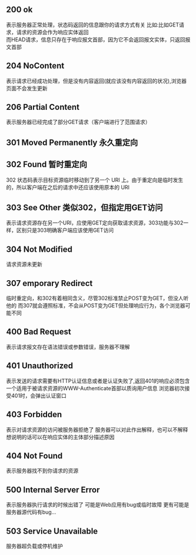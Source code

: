 ## 200 ok
表示服务器正常处理，状态码返回的信息跟你的请求方式有关
比如:比如GET请求，请求的资源会作为响应实体返回  
而HEAD请求，信息只存在于响应报文首部，因为它不会返回报文实体，只返回报文首部
## 204 NoContent
表示请求已经成功处理，但是没有内容返回(就应该没有内容返回的状况),浏览器页面不会发生更新
## 206 Partial Content
表示服务器已经完成了部分GET请求（客户端进行了范围请求）
## 301  Moved Permanently 永久重定向
## 302  Found 暂时重定向
302 状态码表示目标资源临时移动到了另一个 URI 上。由于重定向是临时发生的，所以客户端在之后的请求中还应该使用原本的 URI
## 303  See Other 类似302，但指定用GET访问
表示请求资源存在另一个URI，应使用GET定向获取请求资源，303功能与302一样，区别只是303明确客户端应该使用GET访问
## 304 Not Modified
请求资源未更新
## 307 emporary Redirect
临时重定向，和302有着相同含义，尽管302标准禁止POST变为GET，但没人听他的
而307就会遵照标准，不会从POST变为GET但处理响应行为，各个浏览器可能不同
## 400 Bad Request
表示请求报文存在语法错误或参数错误，服务器不理解
## 401 Unauthorized
表示发送的请求需要有HTTP认证信息或者是认证失败了,返回401的响应必须包含一个适用于被请求资源的WWW-Authenticate首部以质询用户信息
浏览器初次接受401时，会弹出认证窗口
## 403 Forbidden
表示对请求资源的访问被服务器拒绝了
服务器可以对此作出解释，也可以不解释
想说明的话可以在响应实体的主体部分描述原因
## 404 Not Found
表示服务器找不到你请求的资源
## 500 Internal Server Error
表示服务器执行请求的时候出错了
可能是Web应用有bug或临时故障
更有可能是服务器源代码有bug…
## 503 Service Unavailable
服务器超负载或停机维护
